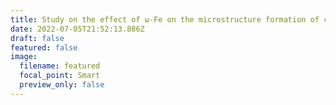```yaml
---
title: Study on the effect of ω-Fe on the microstructure formation of carbon steel1
date: 2022-07-05T21:52:13.886Z
draft: false
featured: false
image:
  filename: featured
  focal_point: Smart
  preview_only: false
---
```

